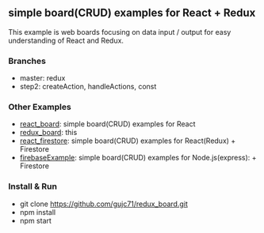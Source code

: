 ## simple board(CRUD) examples for React + Redux ##

This example is web boards focusing on data input / output for easy understanding of React and Redux.

### Branches ###
- master: redux
- step2: createAction, handleActions, const

### Other Examples ###
- [react_board](https://github.com/gujc71/react_board): simple board(CRUD) examples for React
- [redux_board](https://github.com/gujc71/redux_board): this
- [react_firestore](https://github.com/gujc71/react_firestore): simple board(CRUD) examples for React(Redux) + Firestore
- [firebaseExample](https://github.com/gujc71/firebaseExample): simple board(CRUD) examples for Node.js(express): + Firestore

### Install & Run ###
- git clone https://github.com/gujc71/redux_board.git
- npm install
- npm start    

